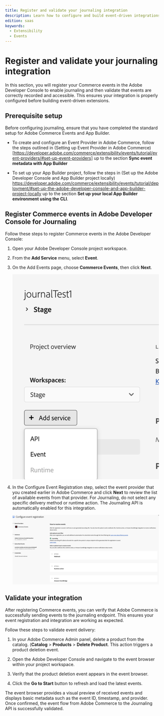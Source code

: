 ```yaml
---
title: Register and validate your journaling integration
description: Learn how to configure and build event-driven integrations between Adobe Commerce and Adobe App Builder using Journaling API.
edition: saas
keywords:
  - Extensibility
  - Events
---
```


# Register and validate your journaling integration

In this section, you will register your Commerce events in the Adobe Developer Console to enable journaling and then validate that events are correctly recorded and accessible. This ensures your integration is properly configured before building event-driven extensions.

## Prerequisite setup

Before configuring journaling, ensure that you have completed the standard setup for Adobe Commerce Events and App Builder.

- To create and configure an Event Provider in Adobe Commerce, follow the steps outlined in (Setting up Event Provider in Adobe Commerce) [https://developer.adobe.com/commerce/extensibility/events/tutorial/event-providers/#set-up-event-providers] up to the section
**Sync event metadata with App Builder**

- To set up your App Builder project, follow the steps in (Set up the Adobe Developer Console and App Builder project locally) https://developer.adobe.com/commerce/extensibility/events/tutorial/deployment/#set-up-the-adobe-developer-console-and-app-builder-project-locally up to the section **Set up your local App Builder environment using the CLI**.

## Register Commerce events in Adobe Developer Console for Journaling

Follow these steps to register Commerce events in the Adobe Developer Console:

1. Open your Adobe Developer Console project workspace.

1. From the **Add Service** menu, select **Event**.

1. On the Add Events page, choose **Commerce Events**, then click **Next**.

   ![Event Selection in developer console Project](../../_images/events/journaling/developer-console-adding-event.png)

1. In the Configure Event Registration step, select the event provider that you created earlier in Adobe Commerce and click **Next** to review the list of available events from that provider. For Journaling, do not select any specific delivery method or runtime action. The Journaling API is automatically enabled for this integration.

   ![Journaling selection in Event registration Selection](../../_images/events/journaling/developer-console-journaling-selection.png)

## Validate your integration

After registering Commerce events, you can verify that Adobe Commerce is successfully sending events to the journaling endpoint. This ensures your event registration and integration are working as expected.

Follow these steps to validate event delivery:

1. In your Adobe Commerce Admin panel, delete a product from the catalog. (**Catalog** > **Products** > **Delete Product**. This action triggers a product deletion event.

1. Open the Adobe Developer Console and navigate to the event browser within your project workspace.

1. Verify that the product deletion event appears in the event browser.

1. Click the **Go to Start** button to refresh and load the latest events.

The event browser provides a visual preview of received events and displays basic metadata such as the event ID, timestamp, and provider. Once confirmed, the event flow from Adobe Commerce to the Journaling API is successfully validated.
